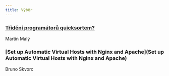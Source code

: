 ```yaml
---
title: Výběr
---
```


### [Třídění programátorů quicksortem?](http://www.zdrojak.cz/clanky/trideni-programatoru-quicksortem/)
Martin Malý

### [Set up Automatic Virtual Hosts with Nginx and Apache](Set up Automatic Virtual Hosts with Nginx and Apache)
Bruno Skvorc
